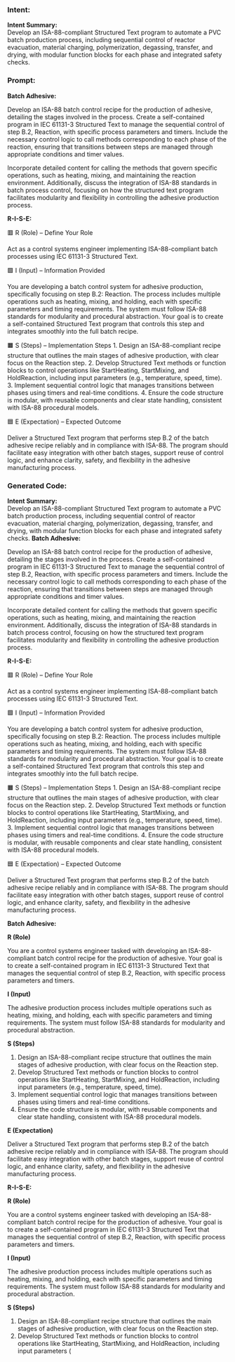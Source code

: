 ### Intent:
**Intent Summary:**  
Develop an ISA-88-compliant Structured Text program to automate a PVC batch production process, including sequential control of reactor evacuation, material charging, polymerization, degassing, transfer, and drying, with modular function blocks for each phase and integrated safety checks.

### Prompt:
**Batch Adhesive:**

Develop an ISA-88 batch control recipe for the production of adhesive, detailing the stages involved in the process. Create a self-contained program in IEC 61131-3 Structured Text to manage the sequential control of step B.2, Reaction, with specific process parameters and timers. Include the necessary control logic to call methods corresponding to each phase of the reaction, ensuring that transitions between steps are managed through appropriate conditions and timer values.

Incorporate detailed content for calling the methods that govern specific operations, such as heating, mixing, and maintaining the reaction environment. Additionally, discuss the integration of ISA-88 standards in batch process control, focusing on how the structured text program facilitates modularity and flexibility in controlling the adhesive production process.

**R-I-S-E:**

🟥 R (Role) – Define Your Role

Act as a control systems engineer implementing ISA-88-compliant batch processes using IEC 61131-3 Structured Text.

🟩 I (Input) – Information Provided

You are developing a batch control system for adhesive production, specifically focusing on step B.2: Reaction. The process includes multiple operations such as heating, mixing, and holding, each with specific parameters and timing requirements. The system must follow ISA-88 standards for modularity and procedural abstraction. Your goal is to create a self-contained Structured Text program that controls this step and integrates smoothly into the full batch recipe.

🟧 S (Steps) – Implementation Steps
	1.	Design an ISA-88-compliant recipe structure that outlines the main stages of adhesive production, with clear focus on the Reaction step.
	2.	Develop Structured Text methods or function blocks to control operations like StartHeating, StartMixing, and HoldReaction, including input parameters (e.g., temperature, speed, time).
	3.	Implement sequential control logic that manages transitions between phases using timers and real-time conditions.
	4.	Ensure the code structure is modular, with reusable components and clear state handling, consistent with ISA-88 procedural models.

🟦 E (Expectation) – Expected Outcome

Deliver a Structured Text program that performs step B.2 of the batch adhesive recipe reliably and in compliance with ISA-88. The program should facilitate easy integration with other batch stages, support reuse of control logic, and enhance clarity, safety, and flexibility in the adhesive manufacturing process.

### Generated Code:
**Intent Summary:**  
Develop an ISA-88-compliant Structured Text program to automate a PVC batch production process, including sequential control of reactor evacuation, material charging, polymerization, degassing, transfer, and drying, with modular function blocks for each phase and integrated safety checks.
**Batch Adhesive:**

Develop an ISA-88 batch control recipe for the production of adhesive, detailing the stages involved in the process. Create a self-contained program in IEC 61131-3 Structured Text to manage the sequential control of step B.2, Reaction, with specific process parameters and timers. Include the necessary control logic to call methods corresponding to each phase of the reaction, ensuring that transitions between steps are managed through appropriate conditions and timer values.

Incorporate detailed content for calling the methods that govern specific operations, such as heating, mixing, and maintaining the reaction environment. Additionally, discuss the integration of ISA-88 standards in batch process control, focusing on how the structured text program facilitates modularity and flexibility in controlling the adhesive production process.

**R-I-S-E:**

🟥 R (Role) – Define Your Role

Act as a control systems engineer implementing ISA-88-compliant batch processes using IEC 61131-3 Structured Text.

🟩 I (Input) – Information Provided

You are developing a batch control system for adhesive production, specifically focusing on step B.2: Reaction. The process includes multiple operations such as heating, mixing, and holding, each with specific parameters and timing requirements. The system must follow ISA-88 standards for modularity and procedural abstraction. Your goal is to create a self-contained Structured Text program that controls this step and integrates smoothly into the full batch recipe.

🟧 S (Steps) – Implementation Steps
	1.	Design an ISA-88-compliant recipe structure that outlines the main stages of adhesive production, with clear focus on the Reaction step.
	2.	Develop Structured Text methods or function blocks to control operations like StartHeating, StartMixing, and HoldReaction, including input parameters (e.g., temperature, speed, time).
	3.	Implement sequential control logic that manages transitions between phases using timers and real-time conditions.
	4.	Ensure the code structure is modular, with reusable components and clear state handling, consistent with ISA-88 procedural models.

🟦 E (Expectation) – Expected Outcome

Deliver a Structured Text program that performs step B.2 of the batch adhesive recipe reliably and in compliance with ISA-88. The program should facilitate easy integration with other batch stages, support reuse of control logic, and enhance clarity, safety, and flexibility in the adhesive manufacturing process.

**Batch Adhesive:**

**R (Role)**

You are a control systems engineer tasked with developing an ISA-88-compliant batch control recipe for the production of adhesive. Your goal is to create a self-contained program in IEC 61131-3 Structured Text that manages the sequential control of step B.2, Reaction, with specific process parameters and timers.

**I (Input)**

The adhesive production process includes multiple operations such as heating, mixing, and holding, each with specific parameters and timing requirements. The system must follow ISA-88 standards for modularity and procedural abstraction.

**S (Steps)**

1.	Design an ISA-88-compliant recipe structure that outlines the main stages of adhesive production, with clear focus on the Reaction step.
2.	Develop Structured Text methods or function blocks to control operations like StartHeating, StartMixing, and HoldReaction, including input parameters (e.g., temperature, speed, time).
3.	Implement sequential control logic that manages transitions between phases using timers and real-time conditions.
4.	Ensure the code structure is modular, with reusable components and clear state handling, consistent with ISA-88 procedural models.

**E (Expectation)**

Deliver a Structured Text program that performs step B.2 of the batch adhesive recipe reliably and in compliance with ISA-88. The program should facilitate easy integration with other batch stages, support reuse of control logic, and enhance clarity, safety, and flexibility in the adhesive manufacturing process.

**R-I-S-E:**

**R (Role)**

You are a control systems engineer tasked with developing an ISA-88-compliant batch control recipe for the production of adhesive. Your goal is to create a self-contained program in IEC 61131-3 Structured Text that manages the sequential control of step B.2, Reaction, with specific process parameters and timers.

**I (Input)**

The adhesive production process includes multiple operations such as heating, mixing, and holding, each with specific parameters and timing requirements. The system must follow ISA-88 standards for modularity and procedural abstraction.

**S (Steps)**

1.	Design an ISA-88-compliant recipe structure that outlines the main stages of adhesive production, with clear focus on the Reaction step.
2.	Develop Structured Text methods or function blocks to control operations like StartHeating, StartMixing, and HoldReaction, including input parameters (
